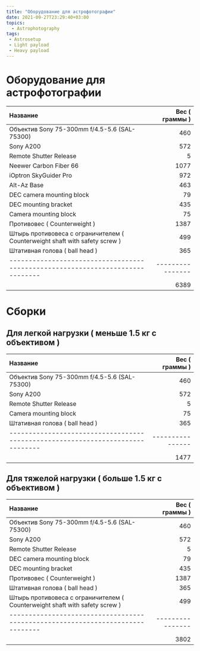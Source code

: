 ```yaml
---
title: "Оборудование для астрофотографии"
date: 2021-09-27T23:29:40+03:00
topics:
  - Astrophotography
tags:
 - Astrosetup
 - Light payload
 - Heavy payload
---
```

# Оборудование для астрофотографии

| Название	                                                                   | Вес ( граммы ) |
|:-----------------------------------------------------------------------------|---------------:|
| Объектив Sony 75-300mm f/4.5-5.6 (SAL-75300)                                 | 460            |
| Sony A200	                                                                   | 572            |
| Remote Shutter Release                                                       | 5              |
| Neewer Carbon Fiber 66                                                       | 1077           |
| iOptron SkyGuider Pro                                                        | 972            |
| Alt-Az Base                                                                  | 463            |
| DEC camera mounting block                                                    | 79             |
| DEC mounting bracket                                                         | 435            |
| Camera mounting block                                                        | 75             |
| Противовес ( Counterweight )                                                 | 1387           |
| Штырь противовеса с ограничителем ( Counterweight shaft with  safety screw ) | 499            |
| Штативная голова ( ball head )                                               | 365            |
|------------------------------------------------------------------------------|----------------| 
|                                                                              | 6389           |

# Сборки
## Для легкой нагрузки ( меньше 1.5 кг с объективом )

| Название                                                                     | Вес ( граммы ) |
|:-----------------------------------------------------------------------------|---------------:|
| Объектив Sony 75-300mm f/4.5-5.6 (SAL-75300)                                 | 460            |
| Sony A200                                                                    | 572            |
| Remote Shutter Release                                                       | 5              |
| Camera mounting block                                                        | 75             |
| Штативная голова ( ball head )                                               | 365            |
|------------------------------------------------------------------------------|----------------| 
|                                                                              | 1477           |

## Для тяжелой нагрузки ( больше 1.5 кг с объективом )

| Название                                                                     | Вес ( граммы ) |
|:-----------------------------------------------------------------------------|---------------:|
| Объектив Sony 75-300mm f/4.5-5.6 (SAL-75300)                                 | 460            |
| Sony A200                                                                    | 572            |
| Remote Shutter Release                                                       | 5              |
| DEC camera mounting block                                                    | 79             |
| DEC mounting bracket                                                         | 435            |
| Противовес ( Counterweight )                                                 | 1387           |
| Штативная голова ( ball head )                                               | 365            |
| Штырь противовеса с ограничителем ( Counterweight shaft with  safety screw ) | 499            |
|------------------------------------------------------------------------------|----------------|
|                                                                              | 3802           |